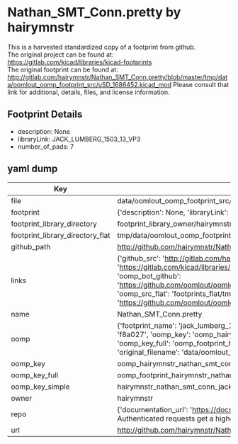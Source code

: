 # Nathan_SMT_Conn.pretty by hairymnstr  
This is a harvested standardized copy of a footprint from github.  
The original project can be found at:  
https://gitlab.com/kicad/libraries/kicad-footprints  
The original footprint can be found at:
http://gitlab.com/hairymnstr/Nathan_SMT_Conn.pretty/blob/master/tmp/data/oomlout_oomp_footprint_src/uSD_1686452.kicad_mod
Please consult that link for additional, details, files, and license information.  
## Footprint Details
* description: None  
* libraryLink: JACK_LUMBERG_1503_13_VP3  
* number_of_pads: 7  
## yaml dump  
| Key | Value |  
| --- | --- |  
| file | data/oomlout_oomp_footprint_src/Nathan_SMT_Conn.pretty/JACK_LUMBERG_1503_13_VP3.kicad_mod |  
| footprint | {'description': None, 'libraryLink': 'JACK_LUMBERG_1503_13_VP3', 'number_of_pads': 7} |  
| footprint_library_directory | footprint_library_owner/hairymnstr_Nathan_SMT_Conn.pretty |  
| footprint_library_directory_flat | tmp/data/oomlout_oomp_footprint_src/footprints_flat/hairymnstr_nathan_smt_conn_jack_lumberg_1503_13_vp3/working |  
| github_path | http://github.com/hairymnstr/Nathan_SMT_Conn.pretty/blob/master/tmp/data/oomlout_oomp_footprint_src/JACK_LUMBERG_1503_13_VP3.kicad_mod |  
| links | {'github_src': 'http://gitlab.com/hairymnstr/Nathan_SMT_Conn.pretty/blob/master/tmp/data/oomlout_oomp_footprint_src/uSD_1686452.kicad_mod', 'github_src_repo': 'https://gitlab.com/kicad/libraries/kicad-footprints', 'oomp_bot': 'tmp/data/oomlout_oomp_footprint_src/footprints/hairymnstr_nathan_smt_conn_jack_lumberg_1503_13_vp3/working', 'oomp_bot_github': 'https://github.com/oomlout/oomlout_oomp_footprint_bot/tree/main/tmp/data/oomlout_oomp_footprint_src/footprints/hairymnstr_nathan_smt_conn_jack_lumberg_1503_13_vp3/working', 'oomp_src_flat': 'footprints_flat/tmp/data/oomlout_oomp_footprint_src/footprints_flat/hairymnstr_nathan_smt_conn_jack_lumberg_1503_13_vp3/working', 'oomp_src_flat_github': 'https://github.com/oomlout/oomlout_oomp_footprint_src/tree/main/tmp/data/oomlout_oomp_footprint_src/footprints_flat/hairymnstr_nathan_smt_conn_jack_lumberg_1503_13_vp3/working'} |  
| name | Nathan_SMT_Conn.pretty |  
| oomp | {'footprint_name': 'jack_lumberg_1503_13_vp3', 'library_name': 'nathan_smt_conn', 'md5': 'f8a027473f34d6733ce9025a56e503ff', 'md5_10': 'f8a027473f', 'md5_5': 'f8a02', 'md5_6': 'f8a027', 'oomp_key': 'oomp_hairymnstr_nathan_smt_conn_jack_lumberg_1503_13_vp3', 'oomp_key_extra': 'oomp_footprint_hairymnstr_nathan_smt_conn_jack_lumberg_1503_13_vp3', 'oomp_key_full': 'oomp_footprint_hairymnstr_nathan_smt_conn_jack_lumberg_1503_13_vp3_f8a027', 'oomp_key_simple': 'hairymnstr_nathan_smt_conn_jack_lumberg_1503_13_vp3', 'original_filename': 'data/oomlout_oomp_footprint_src/Nathan_SMT_Conn.pretty/JACK_LUMBERG_1503_13_VP3.kicad_mod', 'owner_name': 'hairymnstr'} |  
| oomp_key | oomp_hairymnstr_nathan_smt_conn_jack_lumberg_1503_13_vp3 |  
| oomp_key_full | oomp_footprint_hairymnstr_nathan_smt_conn_jack_lumberg_1503_13_vp3 |  
| oomp_key_simple | hairymnstr_nathan_smt_conn_jack_lumberg_1503_13_vp3 |  
| owner | hairymnstr |  
| repo | {'documentation_url': 'https://docs.github.com/rest/overview/resources-in-the-rest-api#rate-limiting', 'message': "API rate limit exceeded for 84.66.142.224. (But here's the good news: Authenticated requests get a higher rate limit. Check out the documentation for more details.)"} |  
| url | http://github.com/hairymnstr/Nathan_SMT_Conn.pretty |  

